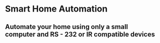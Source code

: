 # Smart Home Automation 
## Automate your home using only a small computer and RS - 232 or IR compatible devices

